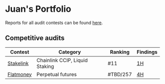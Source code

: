 # Juan's Portfolio

Reports for all audit contests can be found [here](https://github.com/0xjuaan/audits/tree/main/contests).

## Competitive audits

| Contest    | Category                  | Ranking   | Findings |
|------------|---------------------------|-----------|----------|
| [Stakelink](https://www.codehawks.com/contests/clqf7mgla0001yeyfah59c674)   | Chainlink CCIP, Liquid Staking | #11       | [1H](https://github.com/0xjuaan/audits/blob/main/contests/2023-12-stakelink.md)    |
| [Flatmoney](https://audits.sherlock.xyz/contests/132)  | Perpetual futures         | #TBD/257  | [4H](https://github.com/0xjuaan/audits/blob/main/contests/2024-01-flatmoney.md)        |

